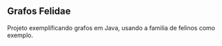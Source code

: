 ## Grafos Felidae

Projeto exemplificando grafos em Java, usando a familia de felinos como exemplo.
